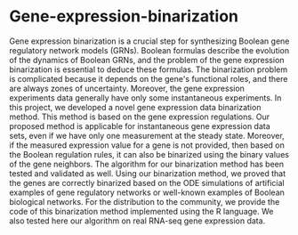 # Gene-expression-binarization
Gene expression binarization is a crucial step for synthesizing Boolean gene regulatory network models (GRNs). Boolean formulas describe the evolution of the dynamics of Boolean GRNs, and the problem of the gene expression binarization is essential to deduce these formulas. The binarization problem is complicated because it depends on the gene's functional roles, and there are always zones of uncertainty. Moreover, the gene expression experiments data generally have only some instantaneous experiments. In this project, we developed a novel gene expression data binarization method. This method is based on the gene expression regulations. Our proposed method is applicable for instantaneous gene expression data sets, even if we have only one measurement at the steady state. Moreover, if the measured expression value for a gene is not provided, then based on the Boolean regulation rules, it can also be binarized using the binary values of the gene neighbors. The algorithm for our binarization method has been tested and validated as well. Using our binarization method, we proved that the genes are correctly binarized based on the ODE simulations of artificial examples of gene regulatory networks or well-known examples of Boolean biological networks. For the distribution to the community, we provide the code of this binarization method implemented using the R language. We also tested here our algorithm on real RNA-seq gene expression data.

